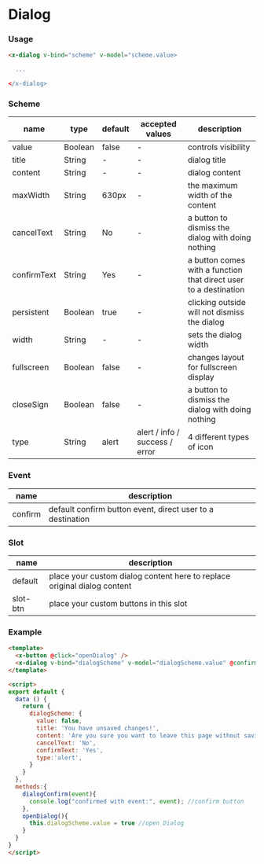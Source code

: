 # Dialog

### Usage

```html
<x-dialog v-bind="scheme" v-model="scheme.value>

  ...

</x-dialog>
```

### Scheme

| name        | type    | default | accepted values                | description                                                      |
| ----------- | ------- | ------- | ------------------------------ | ---------------------------------------------------------------- |
| value       | Boolean | false   | -                              | controls visibility                                              |
| title       | String  | -       | -                              | dialog title                                                     |
| content     | String  | -       | -                              | dialog content                                                   |
| maxWidth    | String  | 630px   | -                              | the maximum width of the content                                 |
| cancelText  | String  | No      | -                              | a button to dismiss the dialog with doing nothing                |
| confirmText | String  | Yes     | -                              | a button comes with a function that direct user to a destination |
| persistent  | Boolean | true    | -                              | clicking outside will not dismiss the dialog                     |
| width       | String  | -       | -                              | sets the dialog width                                            |
| fullscreen  | Boolean | false   | -                              | changes layout for fullscreen display                            |
| closeSign   | Boolean | false   | -                              | a button to dismiss the dialog with doing nothing                |
| type        | String  | alert   | alert / info / success / error | 4 different types of icon                                        |

### Event

| name    | description                                                |
| ------- | ---------------------------------------------------------- |
| confirm | default confirm button event, direct user to a destination |

### Slot

| name     | description                                                              |
| -------- | ------------------------------------------------------------------------ |
| default  | place your custom dialog content here to replace original dialog content |
| slot-btn | place your custom buttons in this slot                                   |

### Example

```html
<template>
  <x-button @click="openDialog" />
  <x-dialog v-bind="dialogScheme" v-model="dialogScheme.value" @confirm="dialogConfirm"></x-dialog>
</template>

<script>
export default {
  data () {
    return {
      dialogScheme: {
        value: false,
        title: 'You have unsaved changes!',
        content: 'Are you sure you want to leave this page without saving it?',
        cancelText: 'No',
        confirmText: 'Yes',
        type:'alert',
      }
    }
  },
  methods:{
    dialogConfirm(event){
      console.log("confirmed with event:", event); //confirm button
    },
    openDialog(){
      this.dialogScheme.value = true //open Dialog
    }
  }
}
</script>
```
